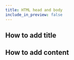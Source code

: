 ```yaml
---
title: HTML head and body
include_in_preview: false
---
```


## How to add title


## How to add content


